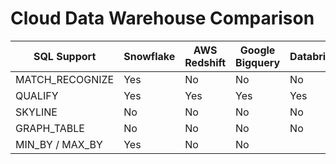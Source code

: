 # Cloud Data Warehouse Comparison

|SQL Support      |Snowflake|AWS Redshift|Google Bigquery|Databricks|Oracle|Exasol|
|-----------------|---------|------------|---------------|----------|------|------|
| MATCH_RECOGNIZE | Yes     |No          | No            |No        |Yes   |No    |
| QUALIFY         |Yes      |Yes         |Yes            |Yes       |Yes   |Yes   |
| SKYLINE         |No       | No         |No             |No        |No    |Yes   |
|GRAPH_TABLE      |No       |No          |No             |No        |Yes   |No    |
|MIN_BY / MAX_BY  |Yes      |No          |No             |          |No    |No    |
